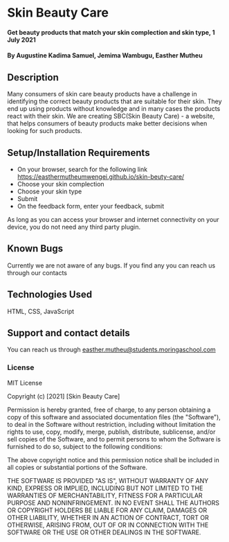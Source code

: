 # Skin Beauty Care
#### Get beauty products that match your skin complection and skin type, 1 July 2021
#### By **Augustine Kadima Samuel, Jemima Wambugu, Easther Mutheu**
## Description

Many consumers of skin care beauty products have a challenge in identifying the correct beauty products that are suitable for their skin. They end up using products without knowledge and in many cases the products react with their skin.  We are creating SBC(Skin Beauty Care) - a website, that helps consumers of beauty products make better decisions when looking for such products.

## Setup/Installation Requirements
* On your browser, search for the following link https://easthermutheumwengei.github.io/skin-beuty-care/
* Choose your skin complection
* Choose your skin type
* Submit
* On the feedback form, enter your feedback, submit

As long as you can access your browser and internet connectivity on your device, you do not need any third party plugin.
## Known Bugs
Currently we are not aware of any bugs. If you find any you can reach us through our contacts
## Technologies Used
HTML, CSS, JavaScript
## Support and contact details
You can reach us through easther.mutheu@students.moringaschool.com
### License
MIT License

Copyright (c) [2021] [Skin Beauty Care]

Permission is hereby granted, free of charge, to any person obtaining a copy
of this software and associated documentation files (the "Software"), to deal
in the Software without restriction, including without limitation the rights
to use, copy, modify, merge, publish, distribute, sublicense, and/or sell
copies of the Software, and to permit persons to whom the Software is
furnished to do so, subject to the following conditions:

The above copyright notice and this permission notice shall be included in all
copies or substantial portions of the Software.

THE SOFTWARE IS PROVIDED "AS IS", WITHOUT WARRANTY OF ANY KIND, EXPRESS OR
IMPLIED, INCLUDING BUT NOT LIMITED TO THE WARRANTIES OF MERCHANTABILITY,
FITNESS FOR A PARTICULAR PURPOSE AND NONINFRINGEMENT. IN NO EVENT SHALL THE
AUTHORS OR COPYRIGHT HOLDERS BE LIABLE FOR ANY CLAIM, DAMAGES OR OTHER
LIABILITY, WHETHER IN AN ACTION OF CONTRACT, TORT OR OTHERWISE, ARISING FROM,
OUT OF OR IN CONNECTION WITH THE SOFTWARE OR THE USE OR OTHER DEALINGS IN THE
SOFTWARE.